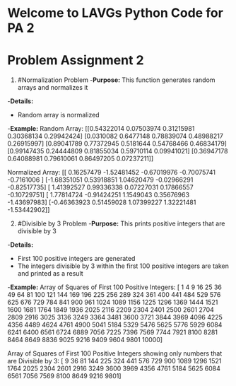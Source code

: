 # Welcome to LAVGs Python Code for PA 2

# Problem Assignment 2

1. #Normalization Problem
-**Purpose:** This function generates random arrays and normalizes it

-**Details:**
  - Random array is normalized

-**Example:**
Random Array:
[[0.54322014 0.07503974 0.31215981 0.30368134 0.29942424]
 [0.0310082  0.6477148  0.78839074 0.48988217 0.26915997]
 [0.89041789 0.77372945 0.5181644  0.54768466 0.46834179]
 [0.99147435 0.24444809 0.81855034 0.59710114 0.09941021]
 [0.36947178 0.64088981 0.79610061 0.86497205 0.07237211]]

Normalized Array:
[[ 0.16257479 -1.52481452 -0.67019976 -0.70075741 -0.7161006 ]
 [-1.68351051  0.53918851  1.04620479 -0.02966291 -0.82517735]
 [ 1.41392527  0.99336338  0.07227031  0.17866557 -0.10729751]
 [ 1.77814724 -0.91424251  1.1549043   0.35676963 -1.43697983]
 [-0.46363923  0.51459028  1.07399227  1.32221481 -1.53442902]]

 2. #Divisible by 3 Problem
  -**Purpose:** This prints positive integers that are divisible by 3

-**Details:**
  - First 100 positive integers are generated
  - The integers divisible by 3 within the first 100 positive integers are taken and printed as a result

-**Example:**
Array of Squares of First 100 Positive Integers:
[    1     4     9    16    25    36    49    64    81   100   121   144
   169   196   225   256   289   324   361   400   441   484   529   576
   625   676   729   784   841   900   961  1024  1089  1156  1225  1296
  1369  1444  1521  1600  1681  1764  1849  1936  2025  2116  2209  2304
  2401  2500  2601  2704  2809  2916  3025  3136  3249  3364  3481  3600
  3721  3844  3969  4096  4225  4356  4489  4624  4761  4900  5041  5184
  5329  5476  5625  5776  5929  6084  6241  6400  6561  6724  6889  7056
  7225  7396  7569  7744  7921  8100  8281  8464  8649  8836  9025  9216
  9409  9604  9801 10000]

Array of Squares of First 100 Positive Integers showing only numbers that are Divisible by 3:
[   9   36   81  144  225  324  441  576  729  900 1089 1296 1521 1764
 2025 2304 2601 2916 3249 3600 3969 4356 4761 5184 5625 6084 6561 7056
 7569 8100 8649 9216 9801]
